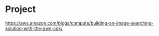 # Project
https://aws.amazon.com/blogs/compute/building-an-image-searching-solution-with-the-aws-cdk/